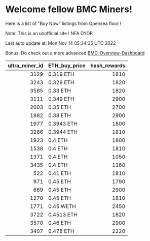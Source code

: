 # Welcome fellow BMC Miners!
Here is a list of "Buy Now" listings from Opensea floor !

Note: This is an unofficial site ! NFA DYOR

Last auto update at: Mon Nov 14 05:34:35 UTC 2022

Bonus: Do check out a more advanced [BMC-Overview-Dashboard](https://dune.com/defifunk/BMC-Overview-Dashboard)


|   ultra_miner_id | ETH_buy_price   |   hash_rewards |
|-----------------:|:----------------|---------------:|
|             3129 | 0.319 ETH       |           1810 |
|             3243 | 0.329 ETH       |           1820 |
|             3585 | 0.33 ETH        |           1820 |
|             3111 | 0.349 ETH       |           2900 |
|             2003 | 0.35 ETH        |           2700 |
|             1982 | 0.38 ETH        |           2900 |
|             1977 | 0.3943 ETH      |           1800 |
|             3266 | 0.3944 ETH      |           1810 |
|             1923 | 0.4 ETH         |           1800 |
|             1538 | 0.4 ETH         |           1810 |
|             1371 | 0.4 ETH         |           1050 |
|             3435 | 0.4 ETH         |           1160 |
|              522 | 0.41 ETH        |           1810 |
|              971 | 0.45 ETH        |           1790 |
|              669 | 0.45 ETH        |           2900 |
|             1270 | 0.45 ETH        |           1810 |
|             1771 | 0.45 WETH       |           2450 |
|             3722 | 0.4513 ETH      |           1820 |
|             3570 | 0.46 ETH        |           2900 |
|             3407 | 0.478 ETH       |           2220 |